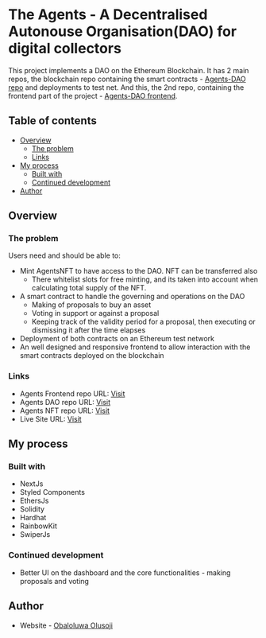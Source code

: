 # The Agents - A Decentralised Autonouse Organisation(DAO) for digital collectors

This project implements a DAO on the Ethereum Blockchain. It has 2 main repos, the blockchain repo containing the smart contracts - [Agents-DAO repo](https://github.com/obah/agents-dao) and deployments to test net. And this, the 2nd repo, containing the frontend part of the project - [Agents-DAO frontend](https://github.com/obah/agentsDAO-frontend).

## Table of contents

- [Overview](#overview)
  - [The problem](#the-problem)
  - [Links](#links)
- [My process](#my-process)
  - [Built with](#built-with)
  - [Continued development](#continued-development)
- [Author](#author)

## Overview

### The problem

Users need and should be able to:

- Mint AgentsNFT to have access to the DAO. NFT can be transferred also
  - There whitelist slots for free minting, and its taken into account when calculating total supply of the NFT.
- A smart contract to handle the governing and operations on the DAO
  - Making of proposals to buy an asset
  - Voting in support or against a proposal
  - Keeping track of the validity period for a proposal, then executing or dismissing it after the time elapses
- Deployment of both contracts on an Ethereum test network
- An well designed and responsive frontend to allow interaction with the smart contracts deployed on the blockchain

### Links

- Agents Frontend repo URL: [Visit](https://github.com/obah/agentsDAO-frontend)
- Agents DAO repo URL: [Visit](https://github.com/obah/agents-dao)
- Agents NFT repo URL: [Visit](https://github.com/obah/agents-nft)
- Live Site URL: [Visit](https://agents-dao-frontend.vercel.app/)

## My process

### Built with

- NextJs
- Styled Components
- EthersJs
- Solidity
- Hardhat
- RainbowKit
- SwiperJs

### Continued development

- Better UI on the dashboard and the core functionalities - making proposals and voting

## Author

- Website - [Obaloluwa Olusoji](https://www.obaloluwa.com)
